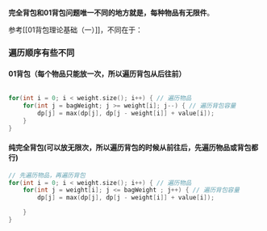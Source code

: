 **完全背包和01背包问题唯一不同的地方就是，每种物品有无限件**。

参考[[01背包理论基础（一）]]，不同在于：

### 遍历顺序有些不同
#### 01背包（每个物品只能放一次，所以遍历背包从后往前）
```c++ 

for(int i = 0; i < weight.size(); i++) { // 遍历物品
    for(int j = bagWeight; j >= weight[i]; j--) { // 遍历背包容量
        dp[j] = max(dp[j], dp[j - weight[i]] + value[i]);
    }
}
```



#### 纯完全背包(可以放无限次，所以遍历背包的时候从前往后，先遍历物品或背包都行)
```c++
// 先遍历物品，再遍历背包
for(int i = 0; i < weight.size(); i++) { // 遍历物品
    for(int j = weight[i]; j <= bagWeight ; j++) { // 遍历背包容量
        dp[j] = max(dp[j], dp[j - weight[i]] + value[i]);

    }
}
```


